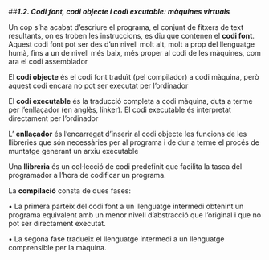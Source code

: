 ##___1.2. Codi font, codi objecte i codi excutable: màquines virtuals___

Un cop s’ha acabat d’escriure el programa, el conjunt de fitxers de text
resultants, on es troben les instruccions, es diu que contenen el **codi font**.
Aquest codi font pot ser des d’un nivell molt alt, molt a prop del llenguatge
humà, fins a un de nivell més baix, més proper al codi de les màquines, com
ara el codi assemblador

El **codi objecte** és el codi font traduït (pel compilador) a codi màquina, però
aquest codi encara no pot ser executat per l’ordinador
 
El **codi executable** és la traducció completa a codi màquina, duta a terme per
l’enllaçador (en anglès, linker). El codi executable és interpretat directament
per l’ordinador

L’ **enllaçador** és l’encarregat d’inserir al codi objecte les funcions de les llibreries
que són necessàries per al programa i de dur a terme el procés de muntatge
generant un arxiu executable

Una **llibreria** és un col·lecció de codi predefinit que facilita la tasca del programador
a l’hora de codificar un programa.

La **compilació** consta de dues fases:

• La primera parteix del codi font a un llenguatge intermedi obtenint un
programa equivalent amb un menor nivell d’abstracció que l’original i que
no pot ser directament executat.

• La segona fase tradueix el llenguatge intermedi a un llenguatge comprensible
per la màquina.
